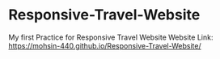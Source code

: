 # Responsive-Travel-Website
My first Practice for Responsive Travel Website 
Website Link:
https://mohsin-440.github.io/Responsive-Travel-Website/

